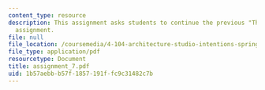 ```yaml
---
content_type: resource
description: This assignment asks students to continue the previous "Third Spaces"
  assignment.
file: null
file_location: /coursemedia/4-104-architecture-studio-intentions-spring-2005/1b57aebbb57f1857191ffc9c31482c7b_assignment_7.pdf
file_type: application/pdf
resourcetype: Document
title: assignment_7.pdf
uid: 1b57aebb-b57f-1857-191f-fc9c31482c7b
---
```

